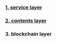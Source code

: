 ### [1. service layer](https://github.com/LiterDev/doc/blob/master/ko/dev/servicelayer.md)

### [2. contents layer](https://github.com/LiterDev/doc/blob/master/ko/dev/contentslayer.md)

### 3. blockchain layer

